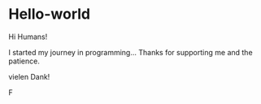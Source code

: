 # Hello-world


Hi Humans! 

I started my journey in programming...
Thanks for supporting me and the patience.

vielen Dank! 

F
